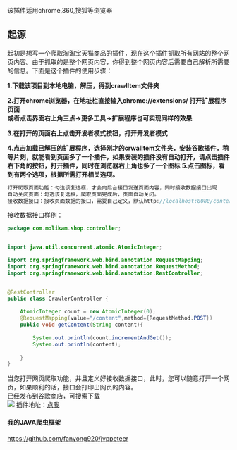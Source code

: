 该插件适用chrome,360,搜狐等浏览器
## 起源
起初是想写一个爬取淘淘宝天猫商品的插件，现在这个插件抓取所有网站的整个网页内容。由于抓取的是整个网页内容，你得到整个网页内容后需要自己解析所需要的信息。下面是这个插件的使用步骤：

**1.下载该项目到本地电脑，解压，得到crawlItem文件夹**

**2.打开chrome浏览器，在地址栏直接输入chrome://extensions/ 打开扩展程序页面**
**<br/>或者点击界面右上角三点->更多工具->扩展程序也可实现同样的效果**

**3.在打开的页面右上点击开发者模式按钮，打开开发者模式**

**4.点击加载已解压的扩展程序，选择刚才的crwalItem文件夹，安装谷歌插件，稍等片刻，就能看到页面多了一个插件，如果安装的插件没有自动打开，请点击插件右下角的按钮，打开插件，同时在浏览器右上角也多了一个图标**
**5.点击图标，看到有两个选项，根据所需打开相关选项。**



```java
打开爬取页面功能：勾选该复选框，才会向后台接口发送页面内容，同时接收数据接口出现
自动关闭页面：勾选该复选框，爬取页面完成后，页面自动关闭。
接收数据接口：接收页面数据的接口，需要自己定义，默认http://localhost:8080/content,与 打开爬取页面功能 联动
```
接收数据接口样例：
```java
package com.molikam.shop.controller;


import java.util.concurrent.atomic.AtomicInteger;

import org.springframework.web.bind.annotation.RequestMapping;
import org.springframework.web.bind.annotation.RequestMethod;
import org.springframework.web.bind.annotation.RestController;


@RestController
public class CrawlerController {
	
	AtomicInteger count = new AtomicInteger(0);
	@RequestMapping(value="/content",method={RequestMethod.POST})
	public void getContent(String content){
		
		System.out.println(count.incrementAndGet());
		System.out.println(content);
		
	}
}

```
当您打开网页爬取功能，并且定义好接收数据接口，此时，您可以随意打开一个网页，如果顺利的话，接口会打印出网页的内容。<br/>
已经发布到谷歌商店，可搜索下载<br/>
![](https://i.loli.net/2020/04/10/6yxNbqOljRBdk94.png)
插件地址：[点我](https://chrome.google.com/webstore/detail/chromecrawl/pcadbaceejnkfhkoomcbdifcpfefkmbl?authuser=0&hl=zh-CN)

#### 我的JAVA爬虫框架
https://github.com/fanyong920/jvppeteer

